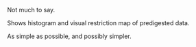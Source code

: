 Not much to say.

Shows histogram and visual restriction map of predigested data.

As simple as possible, and possibly simpler.
